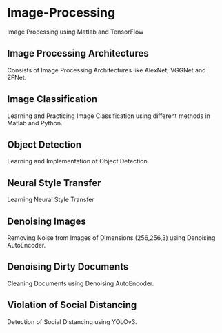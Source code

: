 # Image-Processing
Image Processing using Matlab and TensorFlow

## Image Processing Architectures
Consists of Image Processing Architectures like AlexNet, VGGNet and ZFNet.

## Image Classification
Learning and Practicing Image Classification using different methods in Matlab and Python.

## Object Detection
Learning and Implementation of Object Detection.

## Neural Style Transfer
Learning Neural Style Transfer

## Denoising Images
Removing Noise from Images of Dimensions (256,256,3) using Denoising AutoEncoder.

## Denoising Dirty Documents
Cleaning Documents using Denoising AutoEncoder.

## Violation of Social Distancing
Detection of Social Distancing using YOLOv3.
